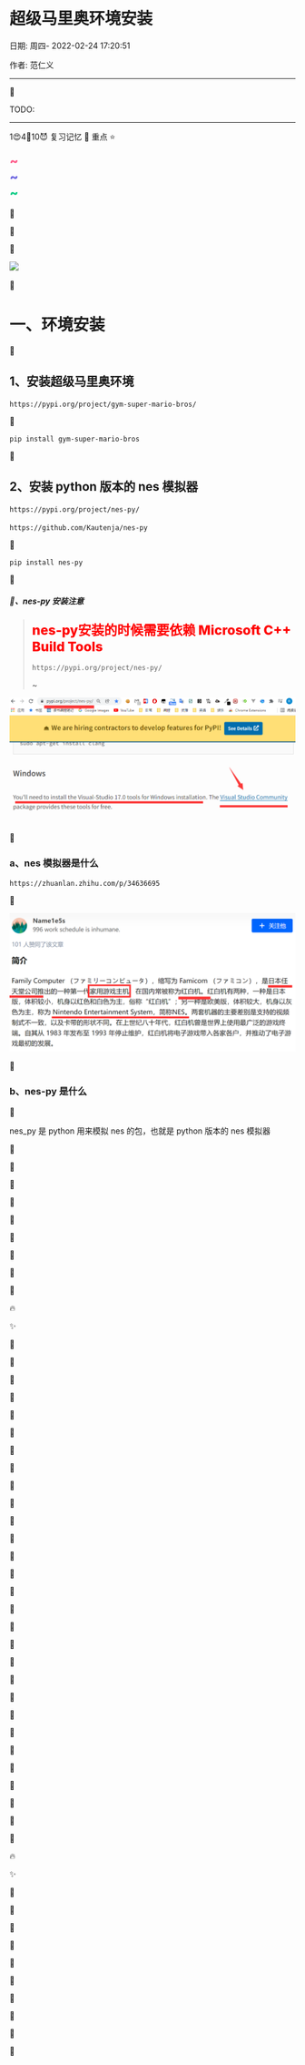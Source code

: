 # 超级马里奥环境安装

日期: 周四- 2022-02-24 17:20:51

作者: 范仁义

---

🍓

TODO:

---

1😍4💜10😈 复习记忆 🚩 重点 ⭐

<div style='color:#fe618e;font-weight:800;font-size:23px;'>~</div>

<div style='color:#6f67e0;font-weight:800;font-size:23px;'>~</div>

<div style='color:#19ce8b;font-weight:800;font-size:23px;'>~</div>

🍎

🍓

🍊

![](image/强化学习玩马里奥/video_1_1.gif)

🍒

# 一、环境安装

🍌

## 1、安装超级马里奥环境

```
https://pypi.org/project/gym-super-mario-bros/
```

🍑

```
pip install gym-super-mario-bros
```

🍑

## 2、安装 python 版本的 nes 模拟器

```
https://pypi.org/project/nes-py/

https://github.com/Kautenja/nes-py
```

🍍

```
pip install nes-py
```

🍍

##### 💜、nes-py 安装注意

> <div style='color:#ff0000;font-weight:800;font-size:23px;'>nes-py安装的时候需要依赖 Microsoft C++ Build Tools</div>
>
> ```
> https://pypi.org/project/nes-py/
> ```
>
> ~

![](image/强化学习玩马里奥/1645695671349.png)

🍉

### a、nes 模拟器是什么

```
https://zhuanlan.zhihu.com/p/34636695
```

🍇

![](image/强化学习玩马里奥/1645694713091.png)

🍇

### b、nes-py 是什么

🍋

nes_py 是 python 用来模拟 nes 的包，也就是 python 版本的 nes 模拟器

🍅

🍐

📖

🍧

🍓

📒

🔧

🌱

🌺

🔥

✨

🍹

🧊

🍄

🌷

💮

🌸

🍁

🌳

🌲

🌴

🍎

🍓

🍊

🍒

🍌

🍑

🍍

🍉

🍇

🍋

🍅

🍐

📖

🍧

🍓

📒

🔧

🌱

🌺

🔥

✨

🍹

🧊

🍄

🌷

💮

🌸

🍁

🌳

🌲

🌴
